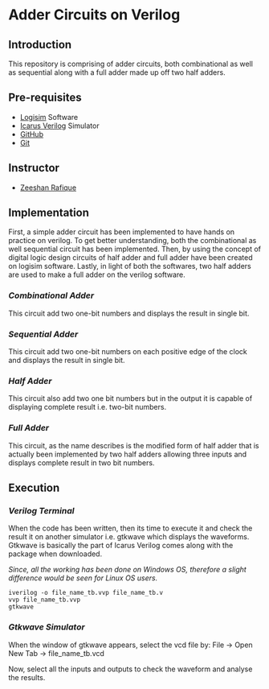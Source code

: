 # Adder Circuits on Verilog

## **Introduction**

This repository is comprising of adder circuits, both combinational as well as sequential along with a full adder made up off two half adders.

## **Pre-requisites**

- [Logisim](http://www.cburch.com/logisim/download.html) Software
- [Icarus Verilog](http://bleyer.org/icarus/) Simulator
- [GitHub](https://github.com/)
- [Git](https://git-scm.com/downloads)

## **Instructor**

- [Zeeshan Rafique](https://github.com/zeeshanrafique23)

## **Implementation** ##

First, a simple adder circuit has been implemented to have hands on practice on verilog. To get better understanding, both the combinational as well sequential circuit has been implemented. Then, by using the concept of digital logic design circuits of half adder and full adder have been created on logisim software. Lastly, in light of both the softwares, two half adders are used to make a full adder on the verilog software.

### ***Combinational Adder*** ###

This circuit add two one-bit numbers and displays the result in single bit.

### ***Sequential Adder*** ###

This circuit add two one-bit numbers on each positive edge of the clock and displays the result in single bit.

### ***Half Adder*** ###

This circuit also add two one bit numbers but in the output it is capable of displaying complete result i.e. two-bit numbers.

### ***Full Adder*** ###

This circuit, as the name describes is the modified form of half adder that is actually been implemented by two half adders allowing three inputs and displays complete result in two bit numbers.

## **Execution** ##

### ***Verilog Terminal*** ###

When the code has been written, then its time to execute it and check the result it on another simulator i.e. gtkwave which displays the waveforms. Gtkwave is basically the part of Icarus Verilog comes along with the package when downloaded.

_Since, all the working has been done on Windows OS, therefore a slight difference would be seen for Linux OS users._

```
iverilog -o file_name_tb.vvp file_name_tb.v
vvp file_name_tb.vvp
gtkwave
```

### ***Gtkwave Simulator*** ###

When the window of gtkwave appears, select the vcd file by:
File -> Open New Tab -> file_name_tb.vcd

Now, select all the inputs and outputs to check the waveform and analyse the results.